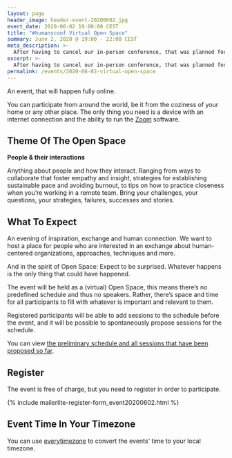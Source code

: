 ```yaml
---
layout: page
header_image: header-event-20200602.jpg
event_date: 2020-06-02 19:00:00 CEST
title: "#humansconf Virtual Open Space"
summary: June 2, 2020 @ 19:00 - 22:00 CEST
meta_description: >-
  After having to cancel our in-person conference, that was planned for end of May to take place as a two-day event, we're hosting our first fully online event. On June 2nd we will get together for a three hour Open Space.
excerpt: >-
  After having to cancel our in-person conference, that was planned for end of May to take place as a two-day event, we're hosting our first fully online event. On June 2nd we will get together for a three hour Open Space.
permalink: /events/2020-06-02-virtual-open-space
---
```


An event, that will happen fully online.

You can participate from around the world, be it from the coziness of your home or any other place. The only thing you need is a device with an internet connection and the ability to run the [Zoom](https://zoom.us) software.


## Theme Of The Open Space

**People & their interactions**

Anything about people and how they interact. Ranging from ways to collaborate that foster empathy and insight, strategies for establishing sustainable pace and avoiding burnout, to tips on how to practice closeness when you’re working in a remote team.
Bring your challenges, your questions, your strategies, failures, successes and stories.


## What To Expect

An evening of inspiration, exchange and human connection. We want to host a place for people who are interested in an exchange about human-centered organizations, approaches, techniques and more.

And in the spirit of Open Space: Expect to be surprised. Whatever happens is the only thing that could have happened.

The event  will be held as a (virtual) Open Space, this means there’s no predefined schedule and thus no speakers. Rather, there’s space and time for all participants to fill with whatever is important and relevant to them.

Registered participants will be able to add sessions to the schedule before the event, and it will be possible to spontaneously propose sessions for the schedule.

You can view [the preliminary schedule and all sessions that have been proposed so far][event-schedule].

## Register

The event is free of charge, but you need to register in order to participate.

{% include mailerlite-register-form_event20200602.html %}

## Event Time In Your Timezone

You can use [everytimezone](https://everytimezone.com/s/160437ec) to convert the events' time to your local timezone.


[event-schedule]: https://www.notion.so/humansconf/June-2nd-2020-Virtual-Open-Space-26d1d0595b4b4574baf647025f3be544
